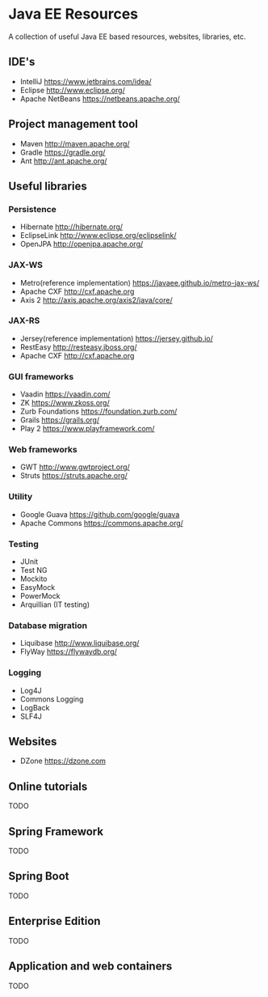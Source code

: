 # Java EE Resources
A collection of useful Java EE based resources, websites, libraries, etc.

## IDE's
- IntelliJ https://www.jetbrains.com/idea/
- Eclipse http://www.eclipse.org/
- Apache NetBeans https://netbeans.apache.org/
## Project management tool
- Maven http://maven.apache.org/
- Gradle https://gradle.org/
- Ant http://ant.apache.org/
## Useful libraries
### Persistence
- Hibernate http://hibernate.org/
- EclipseLink http://www.eclipse.org/eclipselink/
- OpenJPA http://openjpa.apache.org/
### JAX-WS
- Metro(reference implementation) https://javaee.github.io/metro-jax-ws/
- Apache CXF http://cxf.apache.org
- Axis 2 http://axis.apache.org/axis2/java/core/
### JAX-RS
- Jersey(reference implementation) https://jersey.github.io/
- RestEasy http://resteasy.jboss.org/
- Apache CXF http://cxf.apache.org
### GUI frameworks
- Vaadin https://vaadin.com/
- ZK https://www.zkoss.org/
- Zurb Foundations https://foundation.zurb.com/
- Grails https://grails.org/
- Play 2 https://www.playframework.com/
### Web frameworks
- GWT http://www.gwtproject.org/
- Struts https://struts.apache.org/
### Utility
- Google Guava https://github.com/google/guava
- Apache Commons https://commons.apache.org/
### Testing
- JUnit
- Test NG
- Mockito
- EasyMock
- PowerMock
- Arquillian (IT testing)
### Database migration
- Liquibase http://www.liquibase.org/
- FlyWay https://flywaydb.org/
### Logging
- Log4J
- Commons Logging
- LogBack
- SLF4J
## Websites
- DZone https://dzone.com
## Online tutorials
TODO

## Spring Framework
TODO

## Spring Boot
TODO

## Enterprise Edition
TODO

## Application and web containers
TODO
